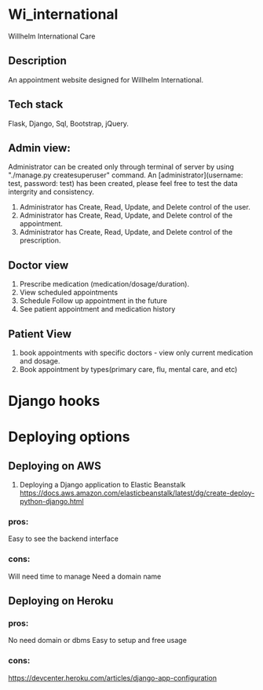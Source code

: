 # Wi_international
 Willhelm International Care 

## Description

An appointment website designed for Willhelm International. 

## Tech stack 
Flask, Django, Sql, Bootstrap, jQuery.

<!-- **Webiste:** [Deployed on Pythonanywhere](http://jasonchan.pythonanywhere.com) -->

## Admin view:

Administrator can be created only through terminal of server by using "./manage.py createsuperuser" command. An [administrator](username: test, password: test) has been created, please feel free to test the data intergrity and consistency.

1. Administrator has Create, Read, Update, and Delete control of the user.
2. Administrator has Create, Read, Update, and Delete control of the appointment.
3. Administrator has Create, Read, Update, and Delete control of the prescription.

## Doctor view

1. Prescribe medication (medication/dosage/duration).
2. View scheduled appointments
3. Schedule Follow up appointment in the future
4. See patient appointment and medication history


## Patient View

1. book appointments with specific doctors - view only current medication and dosage.
2. Book appointment by types(primary care, flu, mental care, and etc)

# Django hooks


# Deploying options
## Deploying on AWS
1. Deploying a Django application to Elastic Beanstalk
https://docs.aws.amazon.com/elasticbeanstalk/latest/dg/create-deploy-python-django.html
### pros: 
Easy to see the backend interface
### cons:
Will need time to manage
Need a domain name 


## Deploying on Heroku
### pros: 
No need domain or dbms
Easy to setup and free usage
### cons:
https://devcenter.heroku.com/articles/django-app-configuration